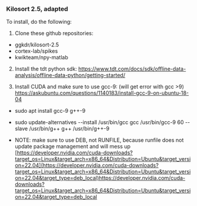### Kilosort 2.5, adapted ###
To install, do the following:

1. Clone these github repositories:
- ggkdr/kilosort-2.5
- cortex-lab/spikes
- kwikteam/npy-matlab

2. Install the tdt python sdk:
https://www.tdt.com/docs/sdk/offline-data-analysis/offline-data-python/getting-started/

3. Install CUDA and make sure to use gcc-9: (will get error with gcc >9)
https://askubuntu.com/questions/1140183/install-gcc-9-on-ubuntu-18-04

* sudo apt install gcc-9 g++-9
* sudo update-alternatives --install /usr/bin/gcc gcc /usr/bin/gcc-9 60 --slave /usr/bin/g++ g++ /usr/bin/g++-9

* NOTE: make sure to use DEB, not RUNFILE, because runfile does not update package management and will mess up [https://developer.nvidia.com/cuda-downloads?target_os=Linux&target_arch=x86_64&Distribution=Ubuntu&target_version=22.04](https://developer.nvidia.com/cuda-downloads?target_os=Linux&target_arch=x86_64&Distribution=Ubuntu&target_version=22.04&target_type=deb_local)https://developer.nvidia.com/cuda-downloads?target_os=Linux&target_arch=x86_64&Distribution=Ubuntu&target_version=22.04&target_type=deb_local
